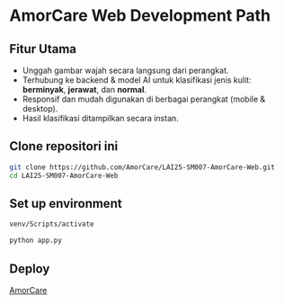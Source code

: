 # AmorCare Web Development Path

##  Fitur Utama
-  Unggah gambar wajah secara langsung dari perangkat.
-  Terhubung ke backend & model AI untuk klasifikasi jenis kulit: **berminyak**, **jerawat**, dan **normal**.
-  Responsif dan mudah digunakan di berbagai perangkat (mobile & desktop).
- Hasil klasifikasi ditampilkan secara instan.


## Clone repositori ini
```bash
git clone https://github.com/AmorCare/LAI25-SM007-AmorCare-Web.git
cd LAI25-SM007-AmorCare-Web
```
## Set up environment
```bash
venv/Scripts/activate

python app.py
```

## Deploy 
[AmorCare](https://amorcare.netlify.app/)
